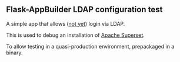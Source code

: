 Flask-AppBuilder LDAP configuration test
----------------------------------------

A simple app that allows ([not yet](https://github.com/mapto/Flask-AppBuilder-LDAP-test/blob/master/config.py)) login via LDAP.

This is used to debug an installation of [Apache Superset](https://superset.incubator.apache.org).

To allow testing in a quasi-production environment, prepackaged in a binary.
